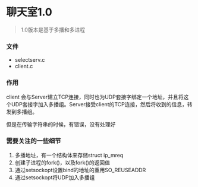 # 聊天室1.0
> 1.0版本是基于多播和多进程
### 文件
- selectserv.c
- client.c

### 作用
client 会与Server建立TCP连接，同时也为UDP套接字绑定一个地址，并且将这个UDP套接字加入多播组。Server接受client的TCP连接，然后将收到的信息，转发到多播组。

但是在传输字符串的时候，有错误，没有处理好
### 需要关注的一些细节
1. 多播地址，有一个结构体来存储struct ip_mreq
2. 创建子进程的fork()，以及fork()的返回值
3. 通过setsockopt设置bind的地址的重用SO_REUSEADDR
4. 通过setsockopt将UDP加入多播组